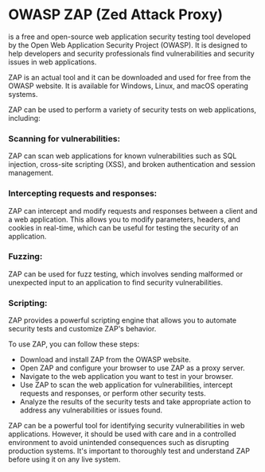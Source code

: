 # OWASP ZAP (Zed Attack Proxy) 
is a free and open-source web application security testing tool developed by the Open Web Application Security Project (OWASP). 
It is designed to help developers and security professionals find vulnerabilities and security issues in web applications.

ZAP is an actual tool and it can be downloaded and used for free from the OWASP website. 
It is available for Windows, Linux, and macOS operating systems.

ZAP can be used to perform a variety of security tests on web applications, including:

### Scanning for vulnerabilities: 
  ZAP can scan web applications for known vulnerabilities such as SQL injection, 
  cross-site scripting (XSS), and broken authentication and session management.

### Intercepting requests and responses: 
  ZAP can intercept and modify requests and responses between a client and a web application. 
  This allows you to modify parameters, headers, and cookies in real-time, which can be useful for testing the security of an application.

### Fuzzing: 
  ZAP can be used for fuzz testing, which involves sending malformed or unexpected 
  input to an application to find security vulnerabilities.

### Scripting: 
  ZAP provides a powerful scripting engine that allows you to automate security tests and customize ZAP's behavior.

To use ZAP, you can follow these steps:

  - Download and install ZAP from the OWASP website.
  - Open ZAP and configure your browser to use ZAP as a proxy server.
  - Navigate to the web application you want to test in your browser.
  - Use ZAP to scan the web application for vulnerabilities, intercept requests and responses, or perform other security tests.
  - Analyze the results of the security tests and take appropriate action to address any vulnerabilities or issues found.

  ZAP can be a powerful tool for identifying security vulnerabilities in web applications. 
  However, it should be used with care and in a controlled environment to avoid unintended consequences 
  such as disrupting production systems. It's important to thoroughly test and understand ZAP before using it on any live system.
